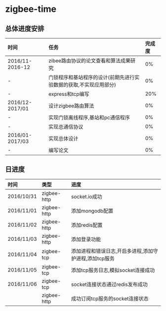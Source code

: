 # zigbee-time

## 总体进度安排

| 时间                 | 任务                                   | 完成度 |
| :-------------       |:-------------                          |:-----  |
| 2016/11-2016-12      | zibee路由协议的论文查看和算法成果研究  | 0%     |
| -                    | 门锁程序和基站程序的设计(前期先进行实验数据的获取,不实现应用部分)   |   0%  |
| -                    | express和tcp编写                    |    20%  |
| 2016/12-2017/01      | 设计zigbee路由算法  | 0%     |
| -                    | 实现门锁离线程序,基站和pc通信程序   |   0%  |
| -                    | 实现总通信协议                      |    0%  |
| 2016/01-2017/03      | 实现总体设计  | 0%     |
| -                    | 编写论文  |   0%  |

## 日进度

| 时间          | 类型           | 进度    |
|:------------- |:------------- |:-----  |
| 2016/10/31    | zigbee-http   | socket.io成功 |
| 2016/11/01    | zigbee-http   | 添加mongodb配置 |
| 2016/11/02    | zigbee-http   | 添加redis配置 |
| 2016/11/03    | zigbee-http   | 添加登录功能 |
| 2016/11/04    | zigbee-tcp    | 添加进程和错误日志,开启多进程,添加守护进程,添加tcp服务 |
| 2016/11/05    | zigbee-tcp    | 添加tcp服务日志,模拟socket连接成功 |
| 2016/11/06    | zigbee-tcp    | socket连接状态通过redis发布成功 |
|               | zigbee-http   | 成功订阅tcp服务的socket连接状态  |
